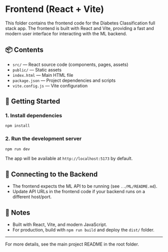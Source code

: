 # Frontend (React + Vite)

This folder contains the frontend code for the Diabetes Classification full stack app. The frontend is built with React and Vite, providing a fast and modern user interface for interacting with the ML backend.

## 📦 Contents
- `src/` — React source code (components, pages, assets)
- `public/` — Static assets
- `index.html` — Main HTML file
- `package.json` — Project dependencies and scripts
- `vite.config.js` — Vite configuration

## 🚀 Getting Started

### 1. Install dependencies

```bash
npm install
```

### 2. Run the development server

```bash
npm run dev
```

The app will be available at `http://localhost:5173` by default.

## 🔗 Connecting to the Backend
- The frontend expects the ML API to be running (see `../ML/README.md`).
- Update API URLs in the frontend code if your backend runs on a different host/port.

## 📝 Notes
- Built with React, Vite, and modern JavaScript.
- For production, build with `npm run build` and deploy the `dist/` folder.

---

For more details, see the main project README in the root folder.
